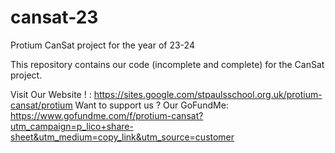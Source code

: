 # cansat-23
Protium CanSat project for the year of 23-24

This repository contains our code (incomplete and complete) for the CanSat project.

Visit Our Website ! : https://sites.google.com/stpaulsschool.org.uk/protium-cansat/protium
Want to support us ? Our GoFundMe: https://www.gofundme.com/f/protium-cansat?utm_campaign=p_lico+share-sheet&utm_medium=copy_link&utm_source=customer
